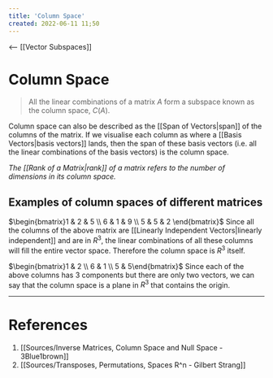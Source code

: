 ```yaml
---
title: 'Column Space'
created: 2022-06-11 11;50
---
```

<-- [[Vector Subspaces]]
# Column Space
>All the linear combinations of a matrix $A$ form a subspace known as the column space, $C(A)$.

Column space can also be described as the [[Span of Vectors|span]] of the columns of the matrix. If we visualise each column as where a [[Basis Vectors|basis vectors]] lands, then the span of these basis vectors (i.e. all the linear combinations of the basis vectors) is the column space.

*The [[Rank of a Matrix|rank]] of a matrix refers to the number of dimensions in its column space.*

## Examples of column spaces of different matrices
$\begin{bmatrix}1 & 2 & 5 \\ 6 & 1 & 9 \\ 5 & 5 & 2 \end{bmatrix}$
Since all the columns of the above matrix are [[Linearly Independent Vectors|linearly independent]] and are in $R^3$, the linear combinations of all these columns will fill the entire vector space. Therefore the column space is $R^3$ itself.

$\begin{bmatrix}1 & 2 \\ 6 & 1 \\ 5 & 5\end{bmatrix}$
Since each of the above columns has 3 components but there are only two vectors, we can say that the column space is a plane in $R^3$ that contains the origin.

---
# References
1. [[Sources/Inverse Matrices, Column Space and Null Space - 3Blue1brown]]
2. [[Sources/Transposes, Permutations, Spaces R^n - Gilbert Strang]]